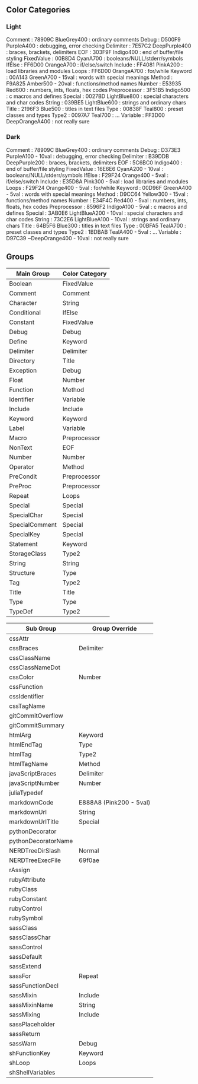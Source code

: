 #

## Color Categories

### Light

Comment      : 78909C BlueGrey400       : ordinary comments
Debug        : D500F9 PurpleA400        : debugging, error checking
Delimiter    : 7E57C2 DeepPurple400     : braces, brackets, delimiters
EOF          : 303F9F Indigo400         : end of buffer/file styling
FixedValue   : 00B8D4 CyanA700          : booleans/NULL/stderr/symbols
IfElse       : FF6D00 OrangeA700        : if/else/switch
Include      : FF4081 PinkA200          : load libraries and modules
Loops        : FF6D00 OrangeA700        : for/while
Keyword      : 00A143 GreenA700 - 15val : words with special meanings
Method       : F9A825 Amber500 - 20val  : functions/method names
Number       : E53935 Red600            : numbers, ints, floats, hex codes
Preprocessor : 3F51B5 Indigo500         : c macros and defines
Special      : 0027BD LightBlue800      : special characters and char codes
String       : 039BE5 LightBlue600      : strings and ordinary chars
Title        : 2196F3 Blue500           : titles in text files
Type         : 00838F Teal800           : preset classes and types
Type2        : 0097A7 Teal700           : ...
Variable     : FF3D00 DeepOrangeA400    : not really sure

### Dark

Comment      : 78909C BlueGrey400            : ordinary comments
Debug        : D373E3 PurpleA100 - 10val     : debugging, error checking
Delimiter    : B39DDB DeepPurple200          : braces, brackets, delimiters
EOF          : 5C6BC0 Indigo400              : end of buffer/file styling
FixedValue   : 16E6E6 CyanA200 - 10val       : booleans/NULL/stderr/symbols
IfElse       : F29F24 Orange400 - 5val       : if/else/switch
Include      : E35D8A Pink300 - 5val         : load libraries and modules
Loops        : F29F24 Orange400 - 5val       : for/while
Keyword      : 00D96F GreenA400 - 5val       : words with special meanings
Method       : D9CC64 Yellow300 - 15val      : functions/method names
Number       : E34F4C Red400 - 5val          : numbers, ints, floats, hex codes
Preprocessor : 8596F2 IndigoA100  - 5val     : c macros and defines
Special      : 3AB0E6 LightBlueA200 - 10val  : special characters and char codes
String       : 73C2E6 LightBlueA100 - 10val  : strings and ordinary chars
Title        : 64B5F6 Blue300                : titles in text files
Type         : 00BFA5 TealA700               : preset classes and types
Type2        : 1BDBAB TealA400 - 5val        : ...
Variable     : D97C39 ~DeepOrange400 - 10val : not really sure


## Groups

| Main Group                  | Color Category          |
| --------------------------- | ----------------        |
| Boolean                     | FixedValue              |
| Comment                     | Comment                 |
| Character                   | String                  |
| Conditional                 | IfElse                  |
| Constant                    | FixedValue              |
| Debug                       | Debug                   |
| Define                      | Keyword                 |
| Delimiter                   | Delimiter               |
| Directory                   | Title                   |
| Exception                   | Debug                   |
| Float                       | Number                  |
| Function                    | Method                  |
| Identifier                  | Variable                |
| Include                     | Include                 |
| Keyword                     | Keyword                 |
| Label                       | Variable                |
| Macro                       | Preprocessor            |
| NonText                     | EOF                     |
| Number                      | Number                  |
| Operator                    | Method                  |
| PreCondit                   | Preprocessor            |
| PreProc                     | Preprocessor            |
| Repeat                      | Loops                   |
| Special                     | Special                 |
| SpecialChar                 | Special                 |
| SpecialComment              | Special                 |
| SpecialKey                  | Special                 |
| Statement                   | Keyword                 |
| StorageClass                | Type2                   |
| String                      | String                  |
| Structure                   | Type                    |
| Tag                         | Type2                   |
| Title                       | Title                   |
| Type                        | Type                    |
| TypeDef                     | Type2                   |

| Sub Group                   | Group Override          |
| --------------------------- | ----------------        |
| cssAttr                     |                         |
| cssBraces                   | Delimiter               |
| cssClassName                |                         |
| cssClassNameDot             |                         |
| cssColor                    | Number                  |
| cssFunction                 |                         |
| cssIdentifier               |                         |
| cssTagName                  |                         |
| gitCommitOverflow           |                         |
| gitCommitSummary            |                         |
| htmlArg                     | Keyword                 |
| htmlEndTag                  | Type                    |
| htmlTag                     | Type2                   |
| htmlTagName                 | Method                  |
| javaScriptBraces            | Delimiter               |
| javaScriptNumber            | Number                  |
| juliaTypedef                |                         |
| markdownCode                | E888A8 (Pink200 - 5val) |
| markdownUrl                 | String                  |
| markdownUrlTitle            | Special                 |
| pythonDecorator             |                         |
| pythonDecoratorName         |                         |
| NERDTreeDirSlash            | Normal                  |
| NERDTreeExecFile            | 69f0ae                  |
| rAssign                     |                         |
| rubyAttribute               |                         |
| rubyClass                   |                         |
| rubyConstant                |                         |
| rubyControl                 |                         |
| rubySymbol                  |                         |
| sassClass                   |                         |
| sassClassChar               |                         |
| sassControl                 |                         |
| sassDefault                 |                         |
| sassExtend                  |                         |
| sassFor                     | Repeat                  |
| sassFunctionDecl            |                         |
| sassMixin                   | Include                 |
| sassMixinName               | String                  |
| sassMixing                  | Include                 |
| sassPlaceholder             |                         |
| sassReturn                  |                         |
| sassWarn                    | Debug                   |
| shFunctionKey               | Keyword                 |
| shLoop                      | Loops                   |
| shShellVariables            |                         |
